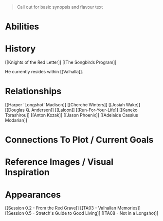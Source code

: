 > Call out for basic synopsis and flavour text

# Abilities

# History
[[Knights of the Red Letter]]
[[The Songbirds Program]]

He currently resides within [[Valhalla]].
# Relationships
[[Harper 'Longshot' Madison]]
[[Cherche Winters]]
[[Josiah Wake]]
[[Douglas Q. Andersen]]
[[Laloon]]
[[Run-For-Your-Life]]
[[Kaneko Torashirou]]
[[Anton Kozak]]
[[Jason Phoenix]]
[[Adelaide Cassius Modarian]]
# Connections To Plot / Current Goals

# Reference Images / Visual Inspiration

# Appearances

[[Session 0.2 - From the Red Grave]]
[[TA03 - Valhallan Memories]]
[[Session 0.5 - Stretch's Guide to Good Living]]
[[TA08 - Not in a Longshot]]

